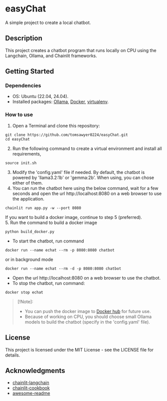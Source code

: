 # easyChat

A simple project to create a local chatbot.

## Description

This project creates a chatbot program that runs locally on CPU using the Langchain, Ollama, and Chainlit frameworks.

## Getting Started

### Dependencies

* OS: Ubuntu (22.04, 24.04).
* Installed packages: [Ollama](https://ollama.com/download/linux), [Docker](https://docs.docker.com/engine/install/ubuntu/), [virtualenv](https://virtualenv.pypa.io/en/latest/installation.html).

### How to use

1. Open a Terminal and clone this repository:

```
git clone https://github.com/tomsawyer0224/easyChat.git
cd easyChat
```
2. Run the following command to create a virtual environment and install all requirements,
```
source init.sh
```
3. Modify the 'config.yaml' file if needed. By default, the chatbot is powered by 'llama3.2:1b' or 'gemma:2b'. When using, you can chose either of them.
4. You can run the chatbot here using the below command, wait for a few seconds and open the url http://localhost:8080 on a web browser to use the application.
```
chainlit run app.py -w --port 8080
```
If you want to build a docker image, continue to step 5 (preferred).\
5. Run the command to build a docker image
```
python build_docker.py
```
* To start the chatbot, run command
```
docker run --name echat --rm -p 8080:8080 chatbot
```
or in background mode
```
docker run --name echat --rm -d -p 8080:8080 chatbot
```
* Open the url http://localhost:8080 on a web browser to use the chatbot.
* To stop the chatbot, run command:
```
docker stop echat
```
> [!Note]:
> - You can push the docker image to [Docker hub](https://hub.docker.com/) for future use.
> - Because of working on CPU, you should choose small Ollama models to build the chatbot (specify in the 'config.yaml' file).

## License

This project is licensed under the MIT License - see the LICENSE file for details.

## Acknowledgments
* [chainlit-langchain](https://docs.chainlit.io/integrations/langchain)
* [chainlit-cookbook](https://github.com/Chainlit/cookbook/tree/main/aws-ecs-deployment)
* [awesome-readme](https://github.com/matiassingers/awesome-readme)

